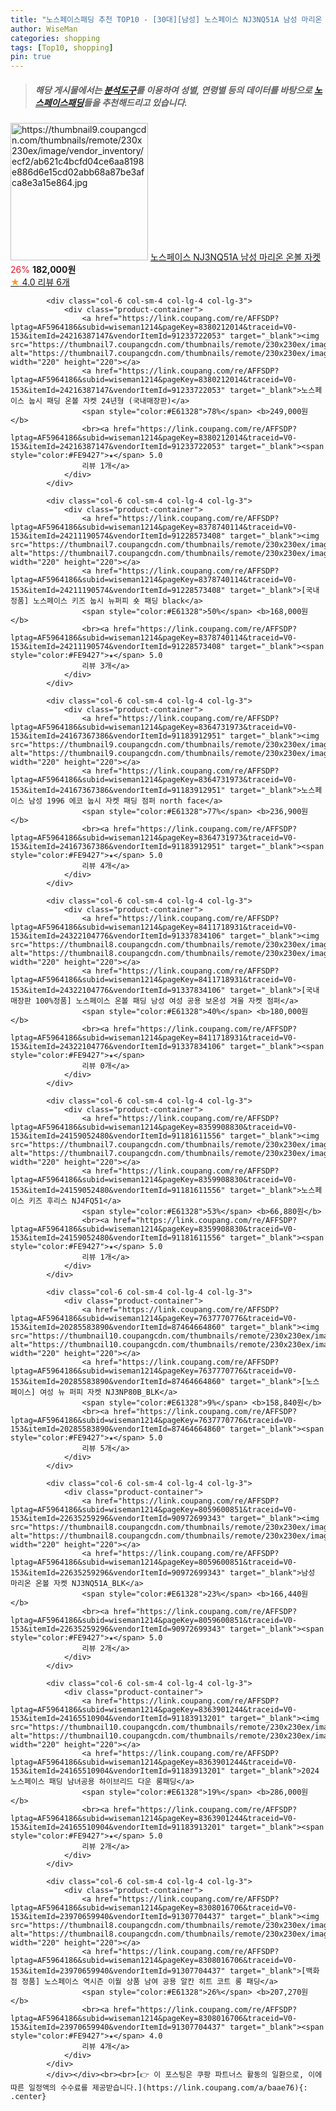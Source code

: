 ```yaml
---
title: "노스페이스패딩 추천 TOP10 - [30대][남성] 노스페이스 NJ3NQ51A 남성 마리온 온볼 자켓"
author: WiseMan
categories: shopping
tags: [Top10, shopping]
pin: true
---
```


> ##### 해당 게시물에서는 [**분석도구**](https://itemscout.io/)를 이용하여 **성별**, **연령별** 등의 데이터를 바탕으로 [**노스페이스패딩**](https://link.coupang.com/a/baae76)들을 추천해드리고 있습니다.
<div class="container"><div class="row">
            <div class="col-6 col-sm-4 col-lg-4 col-lg-3">
                <div class="product-container">
                    <a href="https://link.coupang.com/re/AFFSDP?lptag=AF5964186&subid=wiseman1214&pageKey=8061928465&traceid=V0-153&itemId=22651869605&vendorItemId=91058120072" target="_blank"><img src="https://thumbnail9.coupangcdn.com/thumbnails/remote/230x230ex/image/vendor_inventory/ecf2/ab621c4bcfd04ce6aa8198e886d6e15cd02abb68a87be3afca8e3a15e864.jpg" alt="https://thumbnail9.coupangcdn.com/thumbnails/remote/230x230ex/image/vendor_inventory/ecf2/ab621c4bcfd04ce6aa8198e886d6e15cd02abb68a87be3afca8e3a15e864.jpg" width="220" height="220"></a>
                    <a href="https://link.coupang.com/re/AFFSDP?lptag=AF5964186&subid=wiseman1214&pageKey=8061928465&traceid=V0-153&itemId=22651869605&vendorItemId=91058120072" target="_blank">노스페이스 NJ3NQ51A 남성 마리온 온볼 자켓</a>
                    <span style="color:#E61328">26%</span> <b>182,000원</b>
                    <br><a href="https://link.coupang.com/re/AFFSDP?lptag=AF5964186&subid=wiseman1214&pageKey=8061928465&traceid=V0-153&itemId=22651869605&vendorItemId=91058120072" target="_blank"><span style="color:#FE9427">★</span> 4.0
                    리뷰 6개</a>
                </div>
            </div>
            
            <div class="col-6 col-sm-4 col-lg-4 col-lg-3">
                <div class="product-container">
                    <a href="https://link.coupang.com/re/AFFSDP?lptag=AF5964186&subid=wiseman1214&pageKey=8380212014&traceid=V0-153&itemId=24216387147&vendorItemId=91233722053" target="_blank"><img src="https://thumbnail7.coupangcdn.com/thumbnails/remote/230x230ex/image/vendor_inventory/f976/2aeb9ff8a3953b4a89da4a56f781f78df53bc0f7d723edd3832ab37fd0d5.png" alt="https://thumbnail7.coupangcdn.com/thumbnails/remote/230x230ex/image/vendor_inventory/f976/2aeb9ff8a3953b4a89da4a56f781f78df53bc0f7d723edd3832ab37fd0d5.png" width="220" height="220"></a>
                    <a href="https://link.coupang.com/re/AFFSDP?lptag=AF5964186&subid=wiseman1214&pageKey=8380212014&traceid=V0-153&itemId=24216387147&vendorItemId=91233722053" target="_blank">노스페이스 눕시 패딩 온볼 자켓 24년형 (국내매장판)</a>
                    <span style="color:#E61328">78%</span> <b>249,000원</b>
                    <br><a href="https://link.coupang.com/re/AFFSDP?lptag=AF5964186&subid=wiseman1214&pageKey=8380212014&traceid=V0-153&itemId=24216387147&vendorItemId=91233722053" target="_blank"><span style="color:#FE9427">★</span> 5.0
                    리뷰 1개</a>
                </div>
            </div>
            
            <div class="col-6 col-sm-4 col-lg-4 col-lg-3">
                <div class="product-container">
                    <a href="https://link.coupang.com/re/AFFSDP?lptag=AF5964186&subid=wiseman1214&pageKey=8378740114&traceid=V0-153&itemId=24211190574&vendorItemId=91228573408" target="_blank"><img src="https://thumbnail7.coupangcdn.com/thumbnails/remote/230x230ex/image/vendor_inventory/bae7/8c8f418c2a78e5dac662830d18c8c8119605d4c2168614bfb0ab9497dc41.jpg" alt="https://thumbnail7.coupangcdn.com/thumbnails/remote/230x230ex/image/vendor_inventory/bae7/8c8f418c2a78e5dac662830d18c8c8119605d4c2168614bfb0ab9497dc41.jpg" width="220" height="220"></a>
                    <a href="https://link.coupang.com/re/AFFSDP?lptag=AF5964186&subid=wiseman1214&pageKey=8378740114&traceid=V0-153&itemId=24211190574&vendorItemId=91228573408" target="_blank">[국내정품] 노스페이스 키즈 눕시 뉴퍼피 숏 패딩 black</a>
                    <span style="color:#E61328">50%</span> <b>168,000원</b>
                    <br><a href="https://link.coupang.com/re/AFFSDP?lptag=AF5964186&subid=wiseman1214&pageKey=8378740114&traceid=V0-153&itemId=24211190574&vendorItemId=91228573408" target="_blank"><span style="color:#FE9427">★</span> 5.0
                    리뷰 3개</a>
                </div>
            </div>
            
            <div class="col-6 col-sm-4 col-lg-4 col-lg-3">
                <div class="product-container">
                    <a href="https://link.coupang.com/re/AFFSDP?lptag=AF5964186&subid=wiseman1214&pageKey=8364731973&traceid=V0-153&itemId=24167367386&vendorItemId=91183912951" target="_blank"><img src="https://thumbnail9.coupangcdn.com/thumbnails/remote/230x230ex/image/vendor_inventory/dbf7/61599e18cfc1ac3c077e5345267e6fbd2949c833325a3339fc0edfe916e0.jpg" alt="https://thumbnail9.coupangcdn.com/thumbnails/remote/230x230ex/image/vendor_inventory/dbf7/61599e18cfc1ac3c077e5345267e6fbd2949c833325a3339fc0edfe916e0.jpg" width="220" height="220"></a>
                    <a href="https://link.coupang.com/re/AFFSDP?lptag=AF5964186&subid=wiseman1214&pageKey=8364731973&traceid=V0-153&itemId=24167367386&vendorItemId=91183912951" target="_blank">노스페이스 남성 1996 에코 눕시 자켓 패딩 점퍼 north face</a>
                    <span style="color:#E61328">77%</span> <b>236,900원</b>
                    <br><a href="https://link.coupang.com/re/AFFSDP?lptag=AF5964186&subid=wiseman1214&pageKey=8364731973&traceid=V0-153&itemId=24167367386&vendorItemId=91183912951" target="_blank"><span style="color:#FE9427">★</span> 5.0
                    리뷰 4개</a>
                </div>
            </div>
            
            <div class="col-6 col-sm-4 col-lg-4 col-lg-3">
                <div class="product-container">
                    <a href="https://link.coupang.com/re/AFFSDP?lptag=AF5964186&subid=wiseman1214&pageKey=8411718931&traceid=V0-153&itemId=24322104776&vendorItemId=91337834106" target="_blank"><img src="https://thumbnail8.coupangcdn.com/thumbnails/remote/230x230ex/image/vendor_inventory/cc9e/2946fb4b29929ce478ed341a4e92a38fda114dbf75832e3b77ea239a8a54.png" alt="https://thumbnail8.coupangcdn.com/thumbnails/remote/230x230ex/image/vendor_inventory/cc9e/2946fb4b29929ce478ed341a4e92a38fda114dbf75832e3b77ea239a8a54.png" width="220" height="220"></a>
                    <a href="https://link.coupang.com/re/AFFSDP?lptag=AF5964186&subid=wiseman1214&pageKey=8411718931&traceid=V0-153&itemId=24322104776&vendorItemId=91337834106" target="_blank">[국내매장판 100%정품] 노스페이스 온볼 패딩 남성 여성 공용 보온성 겨울 자켓 점퍼</a>
                    <span style="color:#E61328">40%</span> <b>180,000원</b>
                    <br><a href="https://link.coupang.com/re/AFFSDP?lptag=AF5964186&subid=wiseman1214&pageKey=8411718931&traceid=V0-153&itemId=24322104776&vendorItemId=91337834106" target="_blank"><span style="color:#FE9427">★</span> 
                    리뷰 0개</a>
                </div>
            </div>
            
            <div class="col-6 col-sm-4 col-lg-4 col-lg-3">
                <div class="product-container">
                    <a href="https://link.coupang.com/re/AFFSDP?lptag=AF5964186&subid=wiseman1214&pageKey=8359908830&traceid=V0-153&itemId=24159052480&vendorItemId=91181611556" target="_blank"><img src="https://thumbnail7.coupangcdn.com/thumbnails/remote/230x230ex/image/vendor_inventory/062d/3510bffdf3a2328d1ec0eaf89734f039a6fb7f2f1d3e763e988e9525e98c.jpg" alt="https://thumbnail7.coupangcdn.com/thumbnails/remote/230x230ex/image/vendor_inventory/062d/3510bffdf3a2328d1ec0eaf89734f039a6fb7f2f1d3e763e988e9525e98c.jpg" width="220" height="220"></a>
                    <a href="https://link.coupang.com/re/AFFSDP?lptag=AF5964186&subid=wiseman1214&pageKey=8359908830&traceid=V0-153&itemId=24159052480&vendorItemId=91181611556" target="_blank">노스페이스 키즈 후리스 NJ4FQ51</a>
                    <span style="color:#E61328">53%</span> <b>66,880원</b>
                    <br><a href="https://link.coupang.com/re/AFFSDP?lptag=AF5964186&subid=wiseman1214&pageKey=8359908830&traceid=V0-153&itemId=24159052480&vendorItemId=91181611556" target="_blank"><span style="color:#FE9427">★</span> 5.0
                    리뷰 1개</a>
                </div>
            </div>
            
            <div class="col-6 col-sm-4 col-lg-4 col-lg-3">
                <div class="product-container">
                    <a href="https://link.coupang.com/re/AFFSDP?lptag=AF5964186&subid=wiseman1214&pageKey=7637770776&traceid=V0-153&itemId=20285583890&vendorItemId=87464664860" target="_blank"><img src="https://thumbnail10.coupangcdn.com/thumbnails/remote/230x230ex/image/vendor_inventory/2449/71530a63b58fc517a6f3b12371238290ccafec2e294a23e28c6c44b7cc3e.jpg" alt="https://thumbnail10.coupangcdn.com/thumbnails/remote/230x230ex/image/vendor_inventory/2449/71530a63b58fc517a6f3b12371238290ccafec2e294a23e28c6c44b7cc3e.jpg" width="220" height="220"></a>
                    <a href="https://link.coupang.com/re/AFFSDP?lptag=AF5964186&subid=wiseman1214&pageKey=7637770776&traceid=V0-153&itemId=20285583890&vendorItemId=87464664860" target="_blank">[노스페이스] 여성 뉴 퍼피 자켓 NJ3NP80B_BLK</a>
                    <span style="color:#E61328">9%</span> <b>158,840원</b>
                    <br><a href="https://link.coupang.com/re/AFFSDP?lptag=AF5964186&subid=wiseman1214&pageKey=7637770776&traceid=V0-153&itemId=20285583890&vendorItemId=87464664860" target="_blank"><span style="color:#FE9427">★</span> 5.0
                    리뷰 5개</a>
                </div>
            </div>
            
            <div class="col-6 col-sm-4 col-lg-4 col-lg-3">
                <div class="product-container">
                    <a href="https://link.coupang.com/re/AFFSDP?lptag=AF5964186&subid=wiseman1214&pageKey=8059600851&traceid=V0-153&itemId=22635259296&vendorItemId=90972699343" target="_blank"><img src="https://thumbnail8.coupangcdn.com/thumbnails/remote/230x230ex/image/vendor_inventory/1fc6/42c0350727d245f0269cfa91fd40d78f083ad6b53c0e59ab0a55f77d6861.jpg" alt="https://thumbnail8.coupangcdn.com/thumbnails/remote/230x230ex/image/vendor_inventory/1fc6/42c0350727d245f0269cfa91fd40d78f083ad6b53c0e59ab0a55f77d6861.jpg" width="220" height="220"></a>
                    <a href="https://link.coupang.com/re/AFFSDP?lptag=AF5964186&subid=wiseman1214&pageKey=8059600851&traceid=V0-153&itemId=22635259296&vendorItemId=90972699343" target="_blank">남성 마리온 온볼 자켓 NJ3NQ51A_BLK</a>
                    <span style="color:#E61328">23%</span> <b>166,440원</b>
                    <br><a href="https://link.coupang.com/re/AFFSDP?lptag=AF5964186&subid=wiseman1214&pageKey=8059600851&traceid=V0-153&itemId=22635259296&vendorItemId=90972699343" target="_blank"><span style="color:#FE9427">★</span> 5.0
                    리뷰 2개</a>
                </div>
            </div>
            
            <div class="col-6 col-sm-4 col-lg-4 col-lg-3">
                <div class="product-container">
                    <a href="https://link.coupang.com/re/AFFSDP?lptag=AF5964186&subid=wiseman1214&pageKey=8363901244&traceid=V0-153&itemId=24165510904&vendorItemId=91183913201" target="_blank"><img src="https://thumbnail10.coupangcdn.com/thumbnails/remote/230x230ex/image/vendor_inventory/79ea/c862e5b44f5fa6fc5804c7d52a151b6d1e788bb1ad1011555498ac5487dd.jpg" alt="https://thumbnail10.coupangcdn.com/thumbnails/remote/230x230ex/image/vendor_inventory/79ea/c862e5b44f5fa6fc5804c7d52a151b6d1e788bb1ad1011555498ac5487dd.jpg" width="220" height="220"></a>
                    <a href="https://link.coupang.com/re/AFFSDP?lptag=AF5964186&subid=wiseman1214&pageKey=8363901244&traceid=V0-153&itemId=24165510904&vendorItemId=91183913201" target="_blank">2024 노스페이스 패딩 남녀공용 하이브리드 다운 롱패딩</a>
                    <span style="color:#E61328">19%</span> <b>286,000원</b>
                    <br><a href="https://link.coupang.com/re/AFFSDP?lptag=AF5964186&subid=wiseman1214&pageKey=8363901244&traceid=V0-153&itemId=24165510904&vendorItemId=91183913201" target="_blank"><span style="color:#FE9427">★</span> 5.0
                    리뷰 2개</a>
                </div>
            </div>
            
            <div class="col-6 col-sm-4 col-lg-4 col-lg-3">
                <div class="product-container">
                    <a href="https://link.coupang.com/re/AFFSDP?lptag=AF5964186&subid=wiseman1214&pageKey=8308016706&traceid=V0-153&itemId=23970659940&vendorItemId=91307704437" target="_blank"><img src="https://thumbnail8.coupangcdn.com/thumbnails/remote/230x230ex/image/vendor_inventory/a885/c8f298b7e98b3b6b029d2c027b036ce27edd7b49536f3163bc4272458140.jpg" alt="https://thumbnail8.coupangcdn.com/thumbnails/remote/230x230ex/image/vendor_inventory/a885/c8f298b7e98b3b6b029d2c027b036ce27edd7b49536f3163bc4272458140.jpg" width="220" height="220"></a>
                    <a href="https://link.coupang.com/re/AFFSDP?lptag=AF5964186&subid=wiseman1214&pageKey=8308016706&traceid=V0-153&itemId=23970659940&vendorItemId=91307704437" target="_blank">[백화점 정품] 노스페이스 역시즌 이월 상품 남여 공용 알칸 히트 코트 롱 패딩</a>
                    <span style="color:#E61328">26%</span> <b>207,270원</b>
                    <br><a href="https://link.coupang.com/re/AFFSDP?lptag=AF5964186&subid=wiseman1214&pageKey=8308016706&traceid=V0-153&itemId=23970659940&vendorItemId=91307704437" target="_blank"><span style="color:#FE9427">★</span> 4.0
                    리뷰 4개</a>
                </div>
            </div>
            </div></div><br><br>[👉 이 포스팅은 쿠팡 파트너스 활동의 일환으로, 이에 따른 일정액의 수수료를 제공받습니다.](https://link.coupang.com/a/baae76){: .center}
